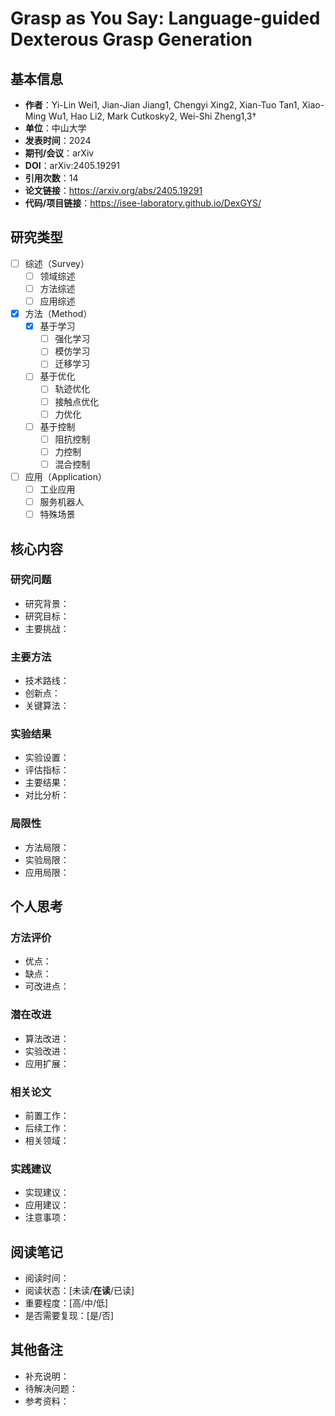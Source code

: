 # Grasp as You Say: Language-guided Dexterous Grasp Generation

## 基本信息
- **作者**：Yi-Lin Wei1, Jian-Jian Jiang1, Chengyi Xing2, Xian-Tuo Tan1, Xiao-Ming Wu1, Hao Li2, Mark Cutkosky2, Wei-Shi Zheng1,3†
- **单位**：中山大学
- **发表时间**：2024
- **期刊/会议**：arXiv
- **DOI**：arXiv:2405.19291
- **引用次数**：14
- **论文链接**：https://arxiv.org/abs/2405.19291
- **代码/项目链接**：https://isee-laboratory.github.io/DexGYS/

## 研究类型
- [ ] 综述（Survey）
  - [ ] 领域综述
  - [ ] 方法综述
  - [ ] 应用综述
- [x] 方法（Method）
  - [x] 基于学习
    - [ ] 强化学习
    - [ ] 模仿学习
    - [ ] 迁移学习
  - [ ] 基于优化
    - [ ] 轨迹优化
    - [ ] 接触点优化
    - [ ] 力优化
  - [ ] 基于控制
    - [ ] 阻抗控制
    - [ ] 力控制
    - [ ] 混合控制
- [ ] 应用（Application）
  - [ ] 工业应用
  - [ ] 服务机器人
  - [ ] 特殊场景

## 核心内容

### 研究问题
- 研究背景：
- 研究目标：
- 主要挑战：

### 主要方法
- 技术路线：
- 创新点：
- 关键算法：

### 实验结果
- 实验设置：
- 评估指标：
- 主要结果：
- 对比分析：

### 局限性
- 方法局限：
- 实验局限：
- 应用局限：

## 个人思考

### 方法评价
- 优点：
- 缺点：
- 可改进点：

### 潜在改进
- 算法改进：
- 实验改进：
- 应用扩展：

### 相关论文
- 前置工作：
- 后续工作：
- 相关领域：

### 实践建议
- 实现建议：
- 应用建议：
- 注意事项：

## 阅读笔记
- 阅读时间：
- 阅读状态：[未读/**在读**/已读]
- 重要程度：[高/中/低]
- 是否需要复现：[是/否]

## 其他备注
- 补充说明：
- 待解决问题：
- 参考资料： 